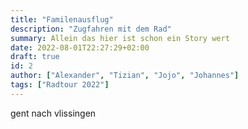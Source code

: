 ```yaml
---
title: "Familenausflug"
description: "Zugfahren mit dem Rad"
summary: Allein das hier ist schon ein Story wert
date: 2022-08-01T22:27:29+02:00
draft: true
id: 2
author: ["Alexander", "Tizian", "Jojo", "Johannes"]
tags: ["Radtour 2022"]
---
```


gent nach vlissingen
